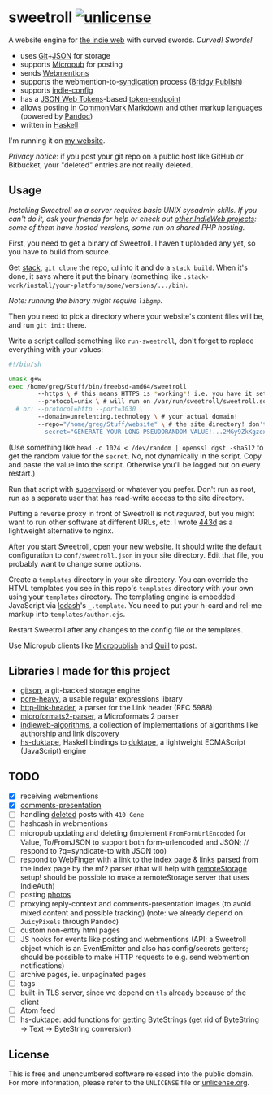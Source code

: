 # sweetroll [![unlicense](https://img.shields.io/badge/un-license-green.svg?style=flat)](http://unlicense.org)

A website engine for [the indie web] with curved swords. *Curved! Swords!*

- uses [Git]+[JSON] for storage
- supports [Micropub] for posting
- sends [Webmentions]
- supports the webmention-to-[syndication] process ([Bridgy Publish])
- supports [indie-config]
- has a [JSON Web Tokens]-based [token-endpoint]
- allows posting in [CommonMark Markdown] and other markup languages (powered by [Pandoc])
- written in [Haskell]

I'm running it on [my website](https://unrelenting.technology).

*Privacy notice*: if you post your git repo on a public host like GitHub or Bitbucket, your "deleted" entries are not really deleted.

[the indie web]: https://indiewebcamp.com
[Git]: https://git-scm.com
[JSON]: http://json.org
[JSON Web Tokens]: http://jwt.io
[CommonMark Markdown]: http://commonmark.org
[Pandoc]: http://johnmacfarlane.net/pandoc/
[Haskell]: http://haskell.org

[Micropub]: https://indiewebcamp.com/micropub
[Webmentions]: https://indiewebcamp.com/webmention
[syndication]: https://indiewebcamp.com/POSSE
[Bridgy Publish]: https://www.brid.gy/about#publishing
[indie-config]: https://indiewebcamp.com/indie-config
[token-endpoint]: https://indiewebcamp.com/token-endpoint

## Usage

*Installing Sweetroll on a server requires basic UNIX sysadmin skills. If you can't do it, ask your friends for help or check out [other IndieWeb projects](https://indiewebcamp.com/projects): some of them have hosted versions, some run on shared PHP hosting.*

First, you need to get a binary of Sweetroll.
I haven't uploaded any yet, so you have to build from source.

Get [stack](https://github.com/commercialhaskell/stack), `git clone` the repo, `cd` into it and do a `stack build`.
When it's done, it says where it put the binary (something like `.stack-work/install/your-platform/some/versions/.../bin`).

*Note: running the binary might require `libgmp`.*

Then you need to pick a directory where your website's content files will be, and run `git init` there.

Write a script called something like `run-sweetroll`, don't forget to replace everything with your values:

```bash
#!/bin/sh

umask g+w
exec /home/greg/Stuff/bin/freebsd-amd64/sweetroll
        --https \ # this means HTTPS is *working*! i.e. you have it set up on your reverse proxy!
        --protocol=unix \ # will run on /var/run/sweetroll/sweetroll.sock by default; you can override with --socket
  # or: --protocol=http --port=3030 \
        --domain=unrelenting.technology \ # your actual domain!
        --repo="/home/greg/Stuff/website" \ # the site directory! don't forget to run `git init` inside of it first
        --secret="GENERATE YOUR LONG PSEUDORANDOM VALUE!...2MGy9ZkKgzexRpd7vl8"
```

(Use something like `head -c 1024 < /dev/random | openssl dgst -sha512` to get the random value for the `secret`. No, not dynamically in the script. Copy and paste the value into the script. Otherwise you'll be logged out on every restart.)

Run that script with [supervisord](http://supervisord.org) or whatever you prefer.
Don't run as root, run as a separate user that has read-write access to the site directory.

Putting a reverse proxy in front of Sweetroll is not *required*, but you might want to run other software at different URLs, etc.
I wrote [443d](https://github.com/myfreeweb/443d) as a lightweight alternative to nginx.

After you start Sweetroll, open your new website.
It should write the default configuration to `conf/sweetroll.json` in your site directory.
Edit that file, you probably want to change some options.

Create a `templates` directory in your site directory.
You can override the HTML templates you see in this repo's `templates` directory with your own using your `templates` directory.
The templating engine is embedded JavaScript via [lodash](http://lodash.com)'s `_.template`.
You need to put your h-card and rel-me markup into `templates/author.ejs`.

Restart Sweetroll after any changes to the config file or the templates.

Use Micropub clients like [Micropublish](https://micropublish.herokuapp.com) and [Quill](https://quill.p3k.io) to post.

## Libraries I made for this project

- [gitson](https://github.com/myfreeweb/gitson), a git-backed storage engine
- [pcre-heavy](https://github.com/myfreeweb/pcre-heavy), a usable regular expressions library
- [http-link-header](https://github.com/myfreeweb/http-link-header), a parser for the Link header (RFC 5988)
- [microformats2-parser](https://github.com/myfreeweb/microformats2-parser), a Microformats 2 parser
- [indieweb-algorithms](https://github.com/myfreeweb/indieweb-algorithms), a collection of implementations of algorithms like [authorship](http://indiewebcamp.com/authorship) and link discovery
- [hs-duktape](https://github.com/myfreeweb/hs-duktape), Haskell bindings to [duktape](http://duktape.org), a lightweight ECMAScript (JavaScript) engine

## TODO

- [x] receiving webmentions
- [x] [comments-presentation](https://indiewebcamp.com/comments-presentation)
- [ ] handling [deleted](https://indiewebcamp.com/deleted#Handling) posts with `410 Gone`
- [ ] hashcash in webmentions
- [ ] micropub updating and deleting (implement `FromFormUrlEncoded` for Value, To/FromJSON to support both form-urlencoded and JSON; // respond to ?q=syndicate-to with JSON too)
- [ ] respond to [WebFinger](https://webfinger.net) with a link to the index page & links parsed from the index page by the mf2 parser (that will help with [remoteStorage](https://remotestorage.io) setup! should be possible to make a remoteStorage server that uses IndieAuth)
- [ ] posting [photos](https://indiewebcamp.com/photos)
- [ ] proxying reply-context and comments-presentation images (to avoid mixed content and possible tracking) (note: we already depend on `JuicyPixels` through Pandoc)
- [ ] custom non-entry html pages
- [ ] JS hooks for events like posting and webmentions (API: a Sweetroll object which is an EventEmitter and also has config/secrets getters; should be possible to make HTTP requests to e.g. send webmention notifications)
- [ ] archive pages, ie. unpaginated pages
- [ ] tags
- [ ] built-in TLS server, since we depend on `tls` already because of the client
- [ ] Atom feed
- [ ] hs-duktape: add functions for getting ByteStrings (get rid of ByteString → Text → ByteString conversion)

## License

This is free and unencumbered software released into the public domain.  
For more information, please refer to the `UNLICENSE` file or [unlicense.org](http://unlicense.org).
